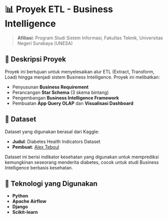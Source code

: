 # 📊 Proyek ETL - Business Intelligence

> **Afiliasi**: Program Studi Sistem Informasi, Fakultas Teknik, Universitas Negeri Surabaya (UNESA)

## 🧾 Deskripsi Proyek

Proyek ini bertujuan untuk menyelesaikan alur ETL (Extract, Transform, Load) hingga menjadi sistem Business Intelligence. Proyek ini melibatkan:

- Penyusunan **Business Requirement**
- Perancangan **Star Schema** (3 skema bintang)
- Pengembangan **Business Intelligence Framework**
- Pembuatan **App Query OLAP** dan **Visualisasi Dashboard**

## 💾 Dataset

Dataset yang digunakan berasal dari Kaggle:

- **Judul**: Diabetes Health Indicators Dataset  
- **Pembuat**: [Alex Teboul](https://www.kaggle.com/datasets/alexteboul/diabetes-health-indicators-dataset/data)

Dataset ini berisi indikator kesehatan yang digunakan untuk memprediksi kemungkinan seseorang menderita diabetes, cocok untuk studi Business Intelligence berbasis kesehatan.

## 🧰 Teknologi yang Digunakan

- **Python**
- **Apache Airflow**
- **Django**
- **Scikit-learn**
